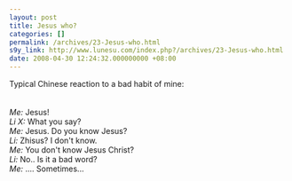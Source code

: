 ```yaml
---
layout: post
title: Jesus who?
categories: []
permalink: /archives/23-Jesus-who.html
s9y_link: http://www.lunesu.com/index.php?/archives/23-Jesus-who.html
date: 2008-04-30 12:24:32.000000000 +08:00
---
```

Typical Chinese reaction to a bad habit of mine:<br />
<br />
<something bad happens><br />
<em>Me:</em> Jesus!<br />
<em>Li X:</em> What you say?<br />
<em>Me:</em> Jesus. Do you know Jesus?<br />
<em>Li:</em> Zhisus? I don't know.<br />
<em>Me:</em> You don't know Jesus Christ?<br />
<em>Li:</em> No.. Is it a bad word?<br />
<em>Me:</em> .... Sometimes...<br />
<br />

